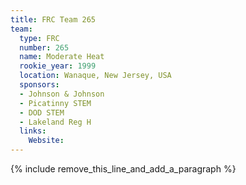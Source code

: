 ```yaml
---
title: FRC Team 265
team:
  type: FRC
  number: 265
  name: Moderate Heat
  rookie_year: 1999
  location: Wanaque, New Jersey, USA
  sponsors:
  - Johnson & Johnson
  - Picatinny STEM
  - DOD STEM
  - Lakeland Reg H
  links:
    Website:
---
```


{% include remove_this_line_and_add_a_paragraph %}
